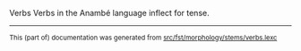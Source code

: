 Verbs
Verbs in the Anambé language inflect for tense.

* * *

<small>This (part of) documentation was generated from [src/fst/morphology/stems/verbs.lexc](https://github.com/giellalt/lang-aan/blob/main/src/fst/morphology/stems/verbs.lexc)</small>
